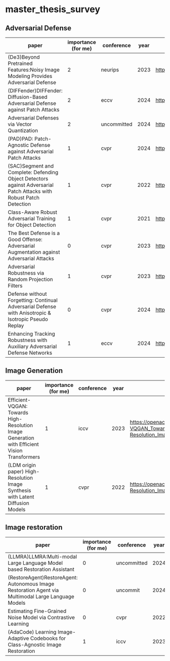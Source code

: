# master_thesis_survey

## Adversarial Defense
|paper                                                                                                              |importance (for me)|conference |year|link                                                                                                                                                               |
|-------------------------------------------------------------------------------------------------------------------|----------|-----------|----|-------------------------------------------------------------------------------------------------------------------------------------------------------------------|
|(De3)Beyond Pretrained Features:Noisy Image Modeling Provides Adversarial Defense                                  |2         |neurips    |2023|https://openreview.net/pdf?id=niHkj9ixUZ                                                                                                                           |
|(DIFFender)DIFFender: Diffusion-Based Adversarial Defense against Patch Attacks                                    |2         |eccv       |2024|https://www.ecva.net/papers/eccv_2024/papers_ECCV/papers/06852.pdf                                                                                                 |
|Adversarial Defenses via Vector Quantization                                                                       |2         |uncommitted|2024|https://arxiv.org/abs/2305.13651                                                                                                                                   |
|(PAD)PAD: Patch-Agnostic Defense against Adversarial Patch Attacks                                                 |1         |cvpr       |2024|https://openaccess.thecvf.com/content/CVPR2024/papers/Jing_PAD_Patch-Agnostic_Defense_against_Adversarial_Patch_Attacks_CVPR_2024_paper.pdf                        |
|(SAC)Segment and Complete: Defending Object Detectors against Adversarial Patch Attacks with Robust Patch Detection|1         |cvpr       |2022|https://openaccess.thecvf.com/content/CVPR2022/papers/Liu_Segment_and_Complete_Defending_Object_Detectors_Against_Adversarial_Patch_Attacks_CVPR_2022_paper.pdf    |
|Class-Aware Robust Adversarial Training for Object Detection                                                       |1         |cvpr       |2021|https://openaccess.thecvf.com/content/CVPR2021/papers/Chen_Class-Aware_Robust_Adversarial_Training_for_Object_Detection_CVPR_2021_paper.pdf                        |
|The Best Defense is a Good Offense: Adversarial Augmentation against Adversarial Attacks                           |0         |cvpr       |2023|https://openaccess.thecvf.com/content/CVPR2023/papers/Frosio_The_Best_Defense_Is_a_Good_Offense_Adversarial_Augmentation_Against_CVPR_2023_paper.pdf               |
|Adversarial Robustness via Random Projection Filters                                                               |1         |cvpr       |2023|https://openaccess.thecvf.com/content/CVPR2023/papers/Dong_Adversarial_Robustness_via_Random_Projection_Filters_CVPR_2023_paper.pdf                                |
|Defense without Forgetting: Continual Adversarial Defense with Anisotropic & Isotropic Pseudo Replay               |0         |cvpr       |2024|https://openaccess.thecvf.com/content/CVPR2024/papers/Zhou_Defense_without_Forgetting_Continual_Adversarial_Defense_with_Anisotropic__Isotropic_CVPR_2024_paper.pdf|
|Enhancing Tracking Robustness with Auxiliary Adversarial Defense Networks                                          |1         |eccv       |2024|https://www.ecva.net/papers/eccv_2024/papers_ECCV/papers/06271.pdf                                                                                                 |

## Image Generation
|paper|importance (for me)|conference |year|link|
|-|-|-|-|-|
| Efficient-VQGAN: Towards High-Resolution Image Generation with Efficient Vision Transformers| 1| iccv| 2023|https://openaccess.thecvf.com/content/ICCV2023/papers/Cao_Efficient-VQGAN_Towards_High-Resolution_Image_Generation_with_Efficient_Vision_Transformers_ICCV_2023_paper.pdf|
|(LDM origin paper) High-Resolution Image Synthesis with Latent Diffusion Models|1|cvpr|2022|https://openaccess.thecvf.com/content/CVPR2022/papers/Rombach_High-Resolution_Image_Synthesis_With_Latent_Diffusion_Models_CVPR_2022_paper.pdf|

## Image restoration
|paper|importance (for me)|conference |year|link|
|-------------------------------------------------------------------------------------------------------------------|----------|-----------|----|-------------------------------------------------------------------------------------------------------------------------------------------------------------------|
|(LLMRA)LLMRA:Multi-modal Large Language Model based Restoration Assistant                                          |0         |uncommitted|2024|                                                                                                                                                                   |
|(RestoreAgent)RestoreAgent: Autonomous Image Restoration Agent via Multimodal Large Language Models                |0         |uncommit   |2024|                                                                                                                                                                   |
|Estimating Fine-Grained Noise Model via Contrastive Learning                                                       |0         |cvpr       |2022|https://openaccess.thecvf.com/content/CVPR2022/papers/Zou_Estimating_Fine-Grained_Noise_Model_via_Contrastive_Learning_CVPR_2022_paper.pdf                         |
|(AdaCode) Learning Image-Adaptive Codebooks for Class-Agnostic Image Restoration|1|iccv|2023|https://openaccess.thecvf.com/content/ICCV2023/papers/Liu_Learning_Image-Adaptive_Codebooks_for_Class-Agnostic_Image_Restoration_ICCV_2023_paper.pdf|

